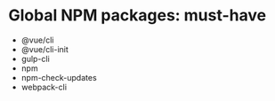 # Global NPM packages: must-have

- @vue/cli
- @vue/cli-init
- gulp-cli
- npm
- npm-check-updates
- webpack-cli
